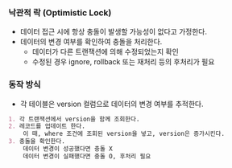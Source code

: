 ### 낙관적 락 (Optimistic Lock)

- 데이터 접근 시에 항상 충돌이 발생할 가능성이 없다고 가정한다.
- 데이터의 변경 여부를 확인하여 충돌을 처리한다.
  - 데이터가 다른 트랜잭션에 의해 수정되었는지 확인
  - 수정된 경우 ignore, rollback 또는 재처리 등의 후처리가 필요

### 동작 방식
- 각 테이블은 version 컬럼으로 데이터의 변경 여부를 추적한다.

```markdown
1. 각 트랜잭션에서 version을 함께 조회한다.
2. 레코드를 업데이트 한다.
    이 때, where 조건에 조회된 version을 넣고, version은 증가시킨다.
3. 충돌을 확인한다.
    데이터 변경이 성공했다면 충돌 X
    데이터 변경이 실패했다면 충돌 O, 후처리 필요
```
